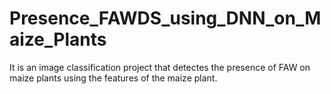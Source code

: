 # Presence_FAWDS_using_DNN_on_Maize_Plants
 It is an image classification project that detectes the presence of FAW on maize plants using the features of the maize plant.
